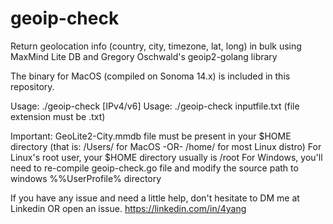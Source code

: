 # geoip-check
Return geolocation info (country, city, timezone, lat, long) in bulk using MaxMind Lite DB and Gregory Oschwald's geoip2-golang library

The binary for MacOS (compiled on Sonoma 14.x) is included in this repository.

Usage: ./geoip-check [IPv4/v6]
Usage: ./geoip-check inputfile.txt (file extension must be .txt)

Important:
GeoLite2-City.mmdb file must be present in your $HOME directory (that is: /Users/<yourusername> for MacOS  -OR-  /home/<yourusername> for most Linux distro)
For Linux's root user, your $HOME directory usually is /root
For Windows, you'll need to re-compile geoip-check.go file and modify the source path to windows %%UserProfile% directory

If you have any issue and need a little help, don't hesitate to DM me at Linkedin OR open an issue.
https://linkedin.com/in/4yang
